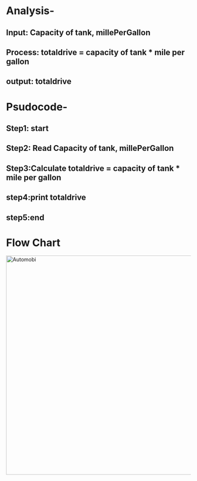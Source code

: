# Analysis- <br>
## Input: Capacity of tank, millePerGallon <br>
## Process: totaldrive = capacity of tank * mile per gallon <br>
## output: totaldrive <br>
# Psudocode- <br>
## Step1: start <br>
## Step2: Read Capacity of tank, millePerGallon <br>
## Step3:Calculate totaldrive = capacity of tank * mile per gallon  <br>
## step4:print totaldrive <br>
## step5:end <br>
# Flow Chart <br>


<img width="597" alt="Automobi" src="https://github.com/SWEG-2015EC-Batch/Wired/assets/118844475/d79a6528-7a06-4a34-a31a-f965e14c7e56">
